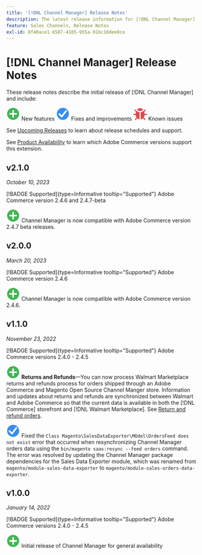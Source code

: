 ```yaml
---
title: '[!DNL Channel Manager] Release Notes'
description: The latest release information for [!DNL Channel Manager] from Adobe Commerce.
feature: Sales Channels, Release Notes
exl-id: 8f40ace1-6587-4185-955a-91bc16dee8ce
---
```

# [!DNL Channel Manager] Release Notes

These release notes describe the initial release of [!DNL Channel Manager] and include:

![New](../assets/new.svg) New features
![Fixed issue](../assets/fix.svg) Fixes and improvements
![Known issue](../assets/bug.svg) Known issues

See [Upcoming Releases](https://experienceleague.adobe.com/docs/commerce-operations/release/planning/schedule.html) to learn about release schedules and support.

See [Product Availability](https://experienceleague.adobe.com/docs/commerce-operations/release/product-availability.html) to learn which Adobe Commerce versions support this extension.

## v2.1.0

 *October 10, 2023*

[!BADGE Supported]{type=Informative tooltip="Supported"} Adobe Commerce version 2.4.6 and 2.4.7-beta

![New](../assets/new.svg) Channel Manager is now compatible with Adobe Commerce version 2.4.7 beta releases.

## v2.0.0

 *March 20, 2023*

[!BADGE Supported]{type=Informative tooltip="Supported"} Adobe Commerce version 2.4.6

![New](../assets/new.svg)<!--CHAN-5893--> Channel Manager is now compatible with Adobe Commerce version 2.4.6.

## v1.1.0

 *November 23, 2022*

[!BADGE Supported]{type=Informative tooltip="Supported"} Adobe Commerce versions 2.4.0 - 2.4.5

![New](../assets/new.svg)<!--CHAN-5204--> **Returns and Refunds**—You can now process Walmart Marketplace returns and refunds process for orders shipped through an Adobe Commerce and Magento Open Source Channel Manger store. Information and updates about returns and refunds are synchronized between Walmart and Adobe Commerce so that the current data is available in both the [!DNL Commerce] storefront and [!DNL Walmart Marketplace]. See [Return and refund orders](return-refund-orders.md).

![Fixed](../assets/fix.svg)<!--CHAN-5661--> Fixed the `Class Magento\SalesDataExporter\MOdel\OrdersFeed does not exist` error that occurred when resynchronizing Channel Manager orders data using the `bin/magento saas:resync --feed orders` command. The error was resolved by updating the Channel Manager package dependencies for the Sales Data Exporter module, which was renamed from `magento/module-sales-data-exporter` to `magento/module-sales-orders-data-exporter`.

## v1.0.0

*January 14, 2022*

[!BADGE Supported]{type=Informative tooltip="Supported"} Adobe Commerce versions 2.4.0 - 2.4.5

![New](../assets/new.svg) Initial release of Channel Manager for general availability


